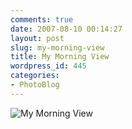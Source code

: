 ```yaml
---
comments: true
date: 2007-08-10 00:14:27
layout: post
slug: my-morning-view
title: My Morning View
wordpress_id: 445
categories:
- PhotoBlog
---
```


![My Morning View](http://ryanfitzer.com/main/wp-content/uploads/2007/08/morningview2.jpg)
